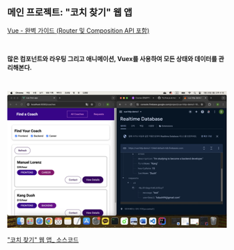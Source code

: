 ## 메인 프로젝트: "코치 찾기" 웹 앱

[Vue - 완벽 가이드 (Router 및 Composition API 포함)](https://www.udemy.com/course/vue-router-composition-api/?couponCode=ST12MT030524)

<br/>

**많은 컴포넌트와 라우팅 그리고 애니메이션, Vuex를 사용하여 모든 상태와 데이터를 관리해본다.**

<br/>

![프로젝트: "코치 찾기" 웹 앱](./img/PJ_Find_a_Coach_Web_App.png)

["코치 찾기" 웹 앱_ 소스코드](https://github.com/kduoh99/TIL/tree/main/Vue.js/PJ/main-prj-01-starting-setup/src)